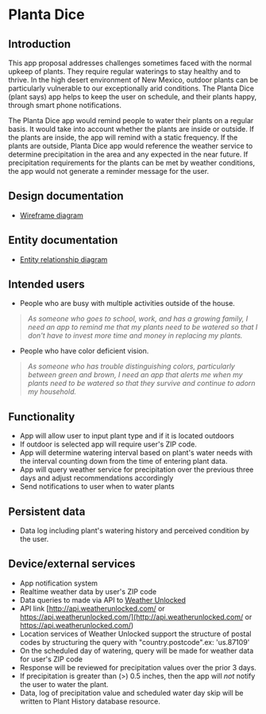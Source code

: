 # Planta Dice

## Introduction
This app proposal addresses challenges sometimes faced with the normal upkeep of plants. They require regular waterings to stay healthy and to thrive. In the high desert environment of New Mexico, outdoor plants can be particularly vulnerable to our exceptionally arid conditions. The Planta Dice (plant says) app helps to keep the user on schedule, and their plants happy, through smart phone notifications.

The Planta Dice app would remind people to water their plants on a regular basis. It would take into account whether the plants are inside or outside. If the plants are inside, the app will remind with a static frequency. If the plants are outside, Planta Dice app would reference the weather service to determine precipitation in the area and any expected in the near future. If precipitation requirements for the plants can be met by weather conditions, the app would not generate a reminder message for the user.

## Design documentation

* [Wireframe diagram](wireframe.md)

## Entity documentation

* [Entity relationship diagram](erd.md)

## Intended users

* People who are busy with multiple activities outside of the house.

>_As someone who goes to school, work, and has a growing family, I need an app to remind me that my plants need to be watered so that I don't have to invest more time and money in replacing my plants._  

* People who have color deficient vision.

>_As someone who has trouble distinguishing colors, particularly between green and brown, I need an app that alerts me when my plants need to be watered so that they survive and continue to adorn my household._

## Functionality

* App will allow user to input plant type and if it is located outdoors
* If outdoor is selected app will require user's ZIP code.  
* App will determine watering interval based on plant's water needs with the interval counting down from the time of entering plant data.
* App will query weather service for precipitation over the previous three days and adjust recommendations accordingly
* Send notifications to user when to water plants


## Persistent data

* Data log including plant's watering history and perceived condition by the user.


## Device/external services

* App notification system
* Realtime weather data by user's ZIP code
* Data queries to made via API to [Weather Unlocked](https://developer.weatherunlocked.com/documentation/localweather)
* API link [http://api.weatherunlocked.com/ or https://api.weatherunlocked.com/](http://api.weatherunlocked.com/ or https://api.weatherunlocked.com/)
* Location services of Weather Unlocked support the structure of postal codes by structuring the query with "country.postcode".ex: 'us.87109'
* On the scheduled day of watering, query will be made for weather data for user's ZIP code
* Response will be reviewed for precipitation values over the prior 3 days.
* If precipitation is greater than (>) 0.5 inches, then the app will _not_ notify the user to water the plant.
* Data, log of precipitation value and scheduled water day skip will be written to Plant History database resource.
